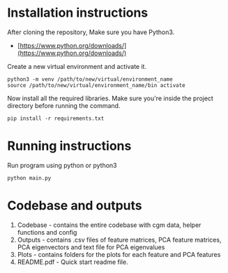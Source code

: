 

# Installation instructions

  

After cloning the repository, Make sure you have Python3.

 

-  [https://www.python.org/downloads/](https://www.python.org/downloads/)



Create a new virtual environment and activate it.


  

    python3 -m venv /path/to/new/virtual/environment_name
    source /path/to/new/virtual/environment_name/bin activate

Now install all the required libraries. Make sure you're inside the project directory before running the command.

  

    pip install -r requirements.txt

  
  
  # Running instructions
  
Run program using python or python3

    python main.py

  # Codebase and outputs


 1. Codebase - contains the entire codebase with cgm data, helper functions and config
 2. Outputs - contains .csv files of feature matrices, PCA feature matrices, PCA eigenvectors and text file for PCA eigenvalues
 3. Plots - contains folders for the plots for each feature and PCA features
 4. README.pdf - Quick start readme file.
